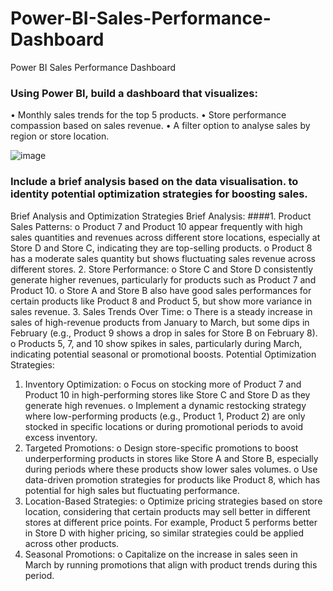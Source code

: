 # Power-BI-Sales-Performance-Dashboard
Power BI Sales Performance Dashboard

### Using Power BI, build a dashboard that visualizes:
•	Monthly sales trends for the top 5 products.
•	Store performance compassion based on sales revenue.
•	A filter option to analyse sales by region or store location.

![image](https://github.com/user-attachments/assets/5b5b6a07-a0a9-4d08-97da-06d6b6c26068)

### Include a brief analysis based on the data visualisation. to identity potential optimization strategies for boosting sales.

Brief Analysis and Optimization Strategies
Brief Analysis:
####1.	Product Sales Patterns:
o	Product 7 and Product 10 appear frequently with high sales quantities and revenues across different store locations, especially at Store D and Store C, indicating they are top-selling products.
o	Product 8 has a moderate sales quantity but shows fluctuating sales revenue across different stores.
2.	Store Performance:
o	Store C and Store D consistently generate higher revenues, particularly for products such as Product 7 and Product 10.
o	Store A and Store B also have good sales performances for certain products like Product 8 and Product 5, but show more variance in sales revenue.
3.	Sales Trends Over Time:
o	There is a steady increase in sales of high-revenue products from January to March, but some dips in February (e.g., Product 9 shows a drop in sales for Store B on February 8).
o	Products 5, 7, and 10 show spikes in sales, particularly during March, indicating potential seasonal or promotional boosts.
Potential Optimization Strategies:
1.	Inventory Optimization:
o	Focus on stocking more of Product 7 and Product 10 in high-performing stores like Store C and Store D as they generate high revenues.
o	Implement a dynamic restocking strategy where low-performing products (e.g., Product 1, Product 2) are only stocked in specific locations or during promotional periods to avoid excess inventory.
2.	Targeted Promotions:
o	Design store-specific promotions to boost underperforming products in stores like Store A and Store B, especially during periods where these products show lower sales volumes.
o	Use data-driven promotion strategies for products like Product 8, which has potential for high sales but fluctuating performance.
3.	Location-Based Strategies:
o	Optimize pricing strategies based on store location, considering that certain products may sell better in different stores at different price points. For example, Product 5 performs better in Store D with higher pricing, so similar strategies could be applied across other products.
4.	Seasonal Promotions:
o	Capitalize on the increase in sales seen in March by running promotions that align with product trends during this period.

